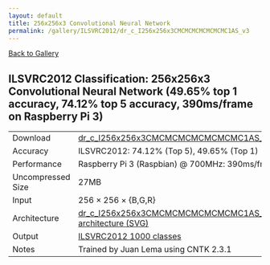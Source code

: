 ```yaml
---
layout: default
title: 256x256x3 Convolutional Neural Network
permalink: /gallery/ILSVRC2012/dr_c_I256x256x3CMCMCMCMCMCMCMC1AS_v3
---
```


[Back to Gallery](/ELL/gallery)

## ILSVRC2012 Classification: 256x256x3 Convolutional Neural Network (49.65% top 1 accuracy, 74.12% top 5 accuracy, 390ms/frame on Raspberry Pi 3)

<table class="table table-striped table-bordered">
    <tr>
        <td> Download </td>
        <td colspan="3"> <a href="https://github.com/Microsoft/ELL-models/raw/master/models/ILSVRC2012/dr_c_I256x256x3CMCMCMCMCMCMCMC1AS_v3/dr_c_I256x256x3CMCMCMCMCMCMCMC1AS_v3.ell.zip">dr_c_I256x256x3CMCMCMCMCMCMCMC1AS_v3.ell.zip</a></td>
    </tr>
    <tr>
        <td> Accuracy </td>
        <td colspan="3"> ILSVRC2012: 74.12% (Top 5), 49.65% (Top 1) </td>
    </tr>
    <tr>
        <td> Performance </td>
        <td colspan="3"> Raspberry Pi 3 (Raspbian) @ 700MHz: 390ms/frame </td>
    </tr>
    <tr>
        <td> Uncompressed Size </td>
        <td colspan="3"> 27MB </td>
    </tr>
    <tr>
        <td> Input </td>
        <td colspan="3"> 256 &times; 256 &times; {B,G,R} </td>
    </tr>
    <tr>
        <td> Architecture </td>
        <td>
            <a href="https://github.com/Microsoft/ELL-models/raw/master/models/ILSVRC2012/dr_c_I256x256x3CMCMCMCMCMCMCMC1AS_v3/dr_c_I256x256x3CMCMCMCMCMCMCMC1AS_v3.cntk.svg?sanitize=true" target="_blank">dr_c_I256x256x3CMCMCMCMCMCMCMC1AS_v3 architecture (SVG)</a>
        </td>
    </tr>
    <tr>
        <td> Output </td>
        <td colspan="3"> <a href="https://github.com/Microsoft/ELL-models/raw/master/models/ILSVRC2012/categories.txt">ILSVRC2012 1000 classes</a> </td>
    </tr>
    <tr>
        <td> Notes </td>
        <td colspan="3"> Trained by Juan Lema using CNTK 2.3.1 </td>
    </tr>
</table>

